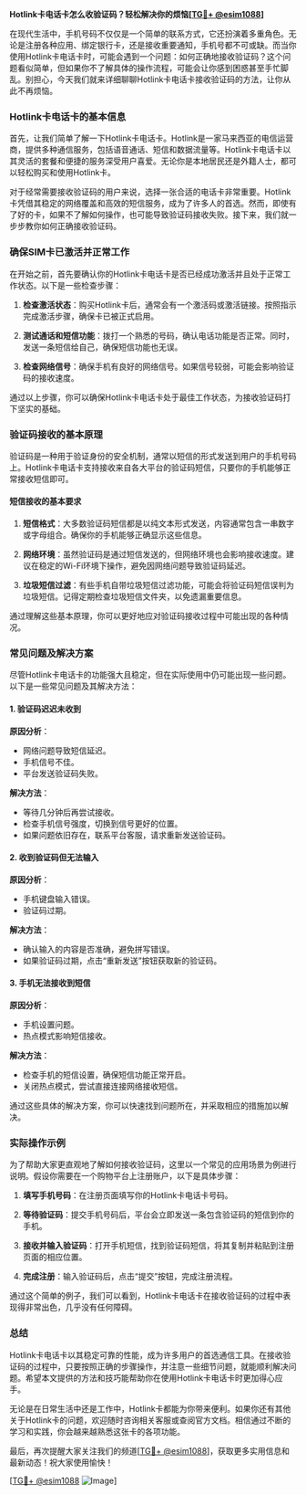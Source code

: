 **Hotlink卡电话卡怎么收验证码？轻松解决你的烦恼[[TG💪+ @esim1088](https://t.me/s/esim1088)]**

在现代生活中，手机号码不仅仅是一个简单的联系方式，它还扮演着多重角色。无论是注册各种应用、绑定银行卡，还是接收重要通知，手机号都不可或缺。而当你使用Hotlink卡电话卡时，可能会遇到一个问题：如何正确地接收验证码？这个问题看似简单，但如果你不了解具体的操作流程，可能会让你感到困惑甚至手忙脚乱。别担心，今天我们就来详细聊聊Hotlink卡电话卡接收验证码的方法，让你从此不再烦恼。

### Hotlink卡电话卡的基本信息

首先，让我们简单了解一下Hotlink卡电话卡。Hotlink是一家马来西亚的电信运营商，提供多种通信服务，包括语音通话、短信和数据流量等。Hotlink卡电话卡以其灵活的套餐和便捷的服务深受用户喜爱。无论你是本地居民还是外籍人士，都可以轻松购买和使用Hotlink卡。

对于经常需要接收验证码的用户来说，选择一张合适的电话卡非常重要。Hotlink卡凭借其稳定的网络覆盖和高效的短信服务，成为了许多人的首选。然而，即使有了好的卡，如果不了解如何操作，也可能导致验证码接收失败。接下来，我们就一步步教你如何正确接收验证码。

### 确保SIM卡已激活并正常工作

在开始之前，首先要确认你的Hotlink卡电话卡是否已经成功激活并且处于正常工作状态。以下是一些检查步骤：

1. **检查激活状态**：购买Hotlink卡后，通常会有一个激活码或激活链接。按照指示完成激活步骤，确保卡已被正式启用。
   
2. **测试通话和短信功能**：拨打一个熟悉的号码，确认电话功能是否正常。同时，发送一条短信给自己，确保短信功能也无误。

3. **检查网络信号**：确保手机有良好的网络信号。如果信号较弱，可能会影响验证码的接收速度。

通过以上步骤，你可以确保Hotlink卡电话卡处于最佳工作状态，为接收验证码打下坚实的基础。

### 验证码接收的基本原理

验证码是一种用于验证身份的安全机制，通常以短信的形式发送到用户的手机号码上。Hotlink卡电话卡支持接收来自各大平台的验证码短信，只要你的手机能够正常接收短信即可。

#### 短信接收的基本要求

1. **短信格式**：大多数验证码短信都是以纯文本形式发送，内容通常包含一串数字或字母组合。确保你的手机能够正确显示这些信息。

2. **网络环境**：虽然验证码是通过短信发送的，但网络环境也会影响接收速度。建议在稳定的Wi-Fi环境下操作，避免因网络问题导致验证码延迟。

3. **垃圾短信过滤**：有些手机自带垃圾短信过滤功能，可能会将验证码短信误判为垃圾短信。记得定期检查垃圾短信文件夹，以免遗漏重要信息。

通过理解这些基本原理，你可以更好地应对验证码接收过程中可能出现的各种情况。

### 常见问题及解决方案

尽管Hotlink卡电话卡的功能强大且稳定，但在实际使用中仍可能出现一些问题。以下是一些常见问题及其解决方法：

#### 1. 验证码迟迟未收到

**原因分析**：
- 网络问题导致短信延迟。
- 手机信号不佳。
- 平台发送验证码失败。

**解决方法**：
- 等待几分钟后再尝试接收。
- 检查手机信号强度，切换到信号更好的位置。
- 如果问题依旧存在，联系平台客服，请求重新发送验证码。

#### 2. 收到验证码但无法输入

**原因分析**：
- 手机键盘输入错误。
- 验证码过期。

**解决方法**：
- 确认输入的内容是否准确，避免拼写错误。
- 如果验证码过期，点击“重新发送”按钮获取新的验证码。

#### 3. 手机无法接收到短信

**原因分析**：
- 手机设置问题。
- 热点模式影响短信接收。

**解决方法**：
- 检查手机的短信设置，确保短信功能正常开启。
- 关闭热点模式，尝试直接连接网络接收短信。

通过这些具体的解决方案，你可以快速找到问题所在，并采取相应的措施加以解决。

### 实际操作示例

为了帮助大家更直观地了解如何接收验证码，这里以一个常见的应用场景为例进行说明。假设你需要在一个购物平台上注册账户，以下是具体步骤：

1. **填写手机号码**：在注册页面填写你的Hotlink卡电话卡号码。

2. **等待验证码**：提交手机号码后，平台会立即发送一条包含验证码的短信到你的手机。

3. **接收并输入验证码**：打开手机短信，找到验证码短信，将其复制并粘贴到注册页面的相应位置。

4. **完成注册**：输入验证码后，点击“提交”按钮，完成注册流程。

通过这个简单的例子，我们可以看到，Hotlink卡电话卡在接收验证码的过程中表现得非常出色，几乎没有任何障碍。

### 总结

Hotlink卡电话卡以其稳定可靠的性能，成为许多用户的首选通信工具。在接收验证码的过程中，只要按照正确的步骤操作，并注意一些细节问题，就能顺利解决问题。希望本文提供的方法和技巧能帮助你在使用Hotlink卡电话卡时更加得心应手。

无论是在日常生活中还是工作中，Hotlink卡都能为你带来便利。如果你还有其他关于Hotlink卡的问题，欢迎随时咨询相关客服或查阅官方文档。相信通过不断的学习和实践，你会越来越熟悉这张卡的各项功能。

最后，再次提醒大家关注我们的频道[[TG💪+ @esim1088](https://t.me/s/esim1088)]，获取更多实用信息和最新动态！祝大家使用愉快！

[[TG💪+ @esim1088](https://t.me/s/esim1088) ![Image](https://i.postimg.cc/4NQfJmqS/Snipaste-2025-05-13-00-14-12.png)]